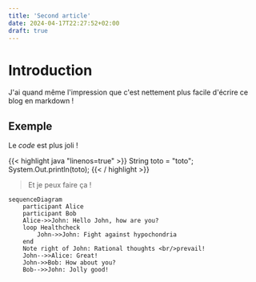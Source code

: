 ```yaml
---
title: 'Second article'
date: 2024-04-17T22:27:52+02:00
draft: true
---
```


# Introduction
J'ai quand même l'impression que c'est nettement plus facile d'écrire ce blog en markdown !

## Exemple
Le _code_ est plus joli !

{{< highlight java "linenos=true" >}}
String toto = "toto";
System.Out.println(toto);
{{< / highlight >}}

> Et je peux faire ça !


```mermaid
sequenceDiagram
    participant Alice
    participant Bob
    Alice->>John: Hello John, how are you?
    loop Healthcheck
        John->>John: Fight against hypochondria
    end
    Note right of John: Rational thoughts <br/>prevail!
    John-->>Alice: Great!
    John->>Bob: How about you?
    Bob-->>John: Jolly good!
```